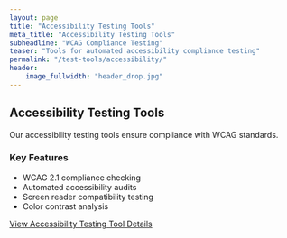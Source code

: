 ```yaml
---
layout: page
title: "Accessibility Testing Tools"
meta_title: "Accessibility Testing Tools"
subheadline: "WCAG Compliance Testing"
teaser: "Tools for automated accessibility compliance testing"
permalink: "/test-tools/accessibility/"
header:
    image_fullwidth: "header_drop.jpg"
---
```


## Accessibility Testing Tools

Our accessibility testing tools ensure compliance with WCAG standards.

### Key Features
- WCAG 2.1 compliance checking
- Automated accessibility audits
- Screen reader compatibility testing
- Color contrast analysis

[View Accessibility Testing Tool Details](/my-talents/assets/html/accessibilityTestinToolCut03.html)